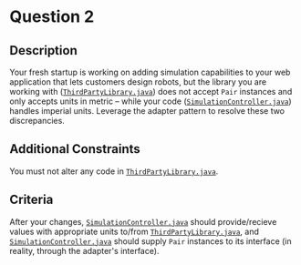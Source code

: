 # Question 2

## Description

Your fresh startup is working on adding simulation capabilities to your web application that lets customers design robots, but the library you are working with ([`ThirdPartyLibrary.java`](ThirdPartyLibrary.java)) does not accept `Pair` instances and only accepts units in metric – while your code ([`SimulationController.java`](SimulationController.java)) handles imperial units. Leverage the adapter pattern to resolve these two discrepancies.

## Additional Constraints

You must not alter any code in [`ThirdPartyLibrary.java`](ThirdPartyLibrary.java).

## Criteria

After your changes, [`SimulationController.java`](SimulationController.java) should provide/recieve values with appropriate units to/from [`ThirdPartyLibrary.java`](ThirdPartyLibrary.java), and [`SimulationController.java`](SimulationController.java) should supply `Pair` instances to its interface (in reality, through the  adapter's interface).